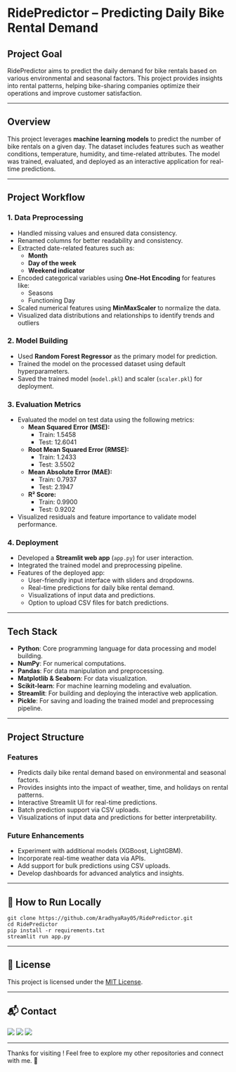 # RidePredictor – Predicting Daily Bike Rental Demand

## Project Goal
RidePredictor aims to predict the daily demand for bike rentals based on various environmental and seasonal factors. This project provides insights into rental patterns, helping bike-sharing companies optimize their operations and improve customer satisfaction.

---

## Overview
This project leverages **machine learning models** to predict the number of bike rentals on a given day. The dataset includes features such as weather conditions, temperature, humidity, and time-related attributes. The model was trained, evaluated, and deployed as an interactive application for real-time predictions.

---

## Project Workflow

### 1. Data Preprocessing
- Handled missing values and ensured data consistency.
- Renamed columns for better readability and consistency.
- Extracted date-related features such as:
  - **Month**
  - **Day of the week**
  - **Weekend indicator**
- Encoded categorical variables using **One-Hot Encoding** for features like:
  - Seasons
  - Functioning Day
- Scaled numerical features using **MinMaxScaler** to normalize the data.
- Visualized data distributions and relationships to identify trends and outliers

### 2. Model Building
- Used **Random Forest Regressor** as the primary model for prediction.
- Trained the model on the processed dataset using default hyperparameters.
- Saved the trained model (`model.pkl`) and scaler (`scaler.pkl`) for deployment.

### 3. Evaluation Metrics
- Evaluated the model on test data using the following metrics:
  - **Mean Squared Error (MSE):**
    - Train: 1.5458
    - Test: 12.6041
  - **Root Mean Squared Error (RMSE):**
    - Train: 1.2433
    - Test: 3.5502
  - **Mean Absolute Error (MAE):**
    - Train: 0.7937
    - Test: 2.1947
  - **R² Score:**
    - Train: 0.9900
    - Test: 0.9202
- Visualized residuals and feature importance to validate model performance.

### 4. Deployment
- Developed a **Streamlit web app** (`app.py`) for user interaction.
- Integrated the trained model and preprocessing pipeline.
- Features of the deployed app:
  - User-friendly input interface with sliders and dropdowns.
  - Real-time predictions for daily bike rental demand.
  - Visualizations of input data and predictions.
  - Option to upload CSV files for batch predictions.

---

## Tech Stack
- **Python**: Core programming language for data processing and model building.
- **NumPy**: For numerical computations.
- **Pandas**: For data manipulation and preprocessing.
- **Matplotlib & Seaborn**: For data visualization.
- **Scikit-learn**: For machine learning modeling and evaluation.
- **Streamlit**: For building and deploying the interactive web application.
- **Pickle**: For saving and loading the trained model and preprocessing pipeline.

---

## Project Structure

### Features
- Predicts daily bike rental demand based on environmental and seasonal factors.
- Provides insights into the impact of weather, time, and holidays on rental patterns.
- Interactive Streamlit UI for real-time predictions.
- Batch prediction support via CSV uploads.
- Visualizations of input data and predictions for better interpretability.

### Future Enhancements

- Experiment with additional models (XGBoost, LightGBM).
- Incorporate real-time weather data via APIs.
- Add support for bulk predictions using CSV uploads.
- Develop dashboards for advanced analytics and insights.
---

## 📌 How to Run Locally  

```
git clone https://github.com/AradhyaRay05/RidePredictor.git
cd RidePredictor
pip install -r requirements.txt
streamlit run app.py
```

---

## 📄 License

This project is licensed under the [MIT License](LICENSE).

---

## 📬 Contact

<p>
  <a href="mailto:aradhyaray99@gmail.com"><img src="https://img.shields.io/badge/Email-D14836?style=for-the-badge&logo=gmail&logoColor=white" /></a>
  <a href="www.linkedin.com/in/rayaradhya"><img src="https://img.shields.io/badge/LinkedIn-blue?style=for-the-badge&logo=linkedin&logoColor=white" /></a>
  <a href="https://github.com/AradhyaRay05"><img src="https://img.shields.io/badge/GitHub-181717?style=for-the-badge&logo=github&logoColor=white" /></a>
</p>

---

Thanks for visiting ! Feel free to explore my other repositories and connect with me. 🚀
